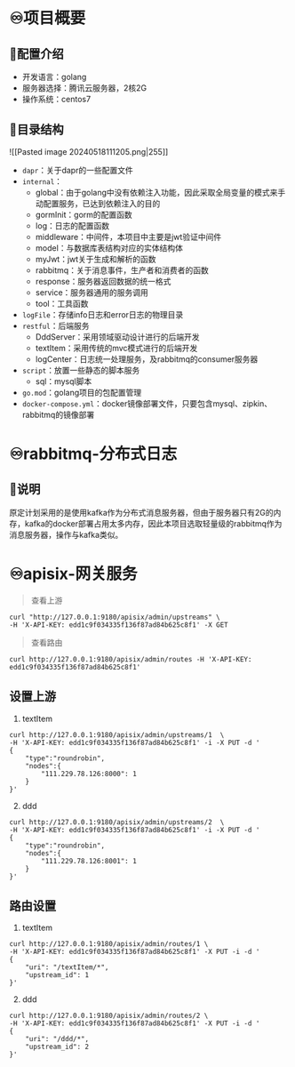 
# ♾️项目概要
## 💫配置介绍
- 开发语言：golang
- 服务器选择：腾讯云服务器，2核2G
- 操作系统：centos7

## 💫目录结构
![[Pasted image 20240518111205.png|255]]
- `dapr`：关于dapr的一些配置文件
- `internal`：
	- global：由于golang中没有依赖注入功能，因此采取全局变量的模式来手动配置服务，已达到依赖注入的目的
	- gormInit：gorm的配置函数
	- log：日志的配置函数
	- middleware：中间件，本项目中主要是jwt验证中间件
	- model：与数据库表结构对应的实体结构体
	- myJwt：jwt关于生成和解析的函数
	- rabbitmq：关于消息事件，生产者和消费者的函数
	- response：服务器返回数据的统一格式
	- service：服务器通用的服务调用
	- tool：工具函数
- `logFile`：存储info日志和error日志的物理目录
- `restful`：后端服务
	- DddServer：采用领域驱动设计进行的后端开发
	- textItem：采用传统的mvc模式进行的后端开发
	- logCenter：日志统一处理服务，及rabbitmq的consumer服务器
- `script`：放置一些静态的脚本服务
	- sql：mysql脚本
- `go.mod`：golang项目的包配置管理
- `docker-compose.yml`：docker镜像部署文件，只要包含mysql、zipkin、rabbitmq的镜像部署

# ♾️rabbitmq-分布式日志
## 💫说明
原定计划采用的是使用kafka作为分布式消息服务器，但由于服务器只有2G的内存，kafka的docker部署占用太多内存，因此本项目选取轻量级的rabbitmq作为消息服务器，操作与kafka类似。





# ♾️apisix-网关服务
> 查看上游
```shell
curl "http://127.0.0.1:9180/apisix/admin/upstreams" \
-H 'X-API-KEY: edd1c9f034335f136f87ad84b625c8f1' -X GET
```

> 查看路由

```shell
curl http://127.0.0.1:9180/apisix/admin/routes -H 'X-API-KEY: edd1c9f034335f136f87ad84b625c8f1'
```

## 设置上游
1. textItem
```shell
curl http://127.0.0.1:9180/apisix/admin/upstreams/1  \
-H 'X-API-KEY: edd1c9f034335f136f87ad84b625c8f1' -i -X PUT -d '
{
    "type":"roundrobin",
    "nodes":{
        "111.229.78.126:8000": 1
    }
}'
```

2. ddd
```shell
curl http://127.0.0.1:9180/apisix/admin/upstreams/2  \
-H 'X-API-KEY: edd1c9f034335f136f87ad84b625c8f1' -i -X PUT -d '
{
    "type":"roundrobin",
    "nodes":{
        "111.229.78.126:8001": 1
    }
}'
```

## 路由设置
1. textItem
```shell
curl http://127.0.0.1:9180/apisix/admin/routes/1 \
-H 'X-API-KEY: edd1c9f034335f136f87ad84b625c8f1' -X PUT -i -d '
{
    "uri": "/textItem/*",
    "upstream_id": 1
}'
```

2. ddd
```shell
curl http://127.0.0.1:9180/apisix/admin/routes/2 \
-H 'X-API-KEY: edd1c9f034335f136f87ad84b625c8f1' -X PUT -i -d '
{
    "uri": "/ddd/*",
    "upstream_id": 2
}'
```
